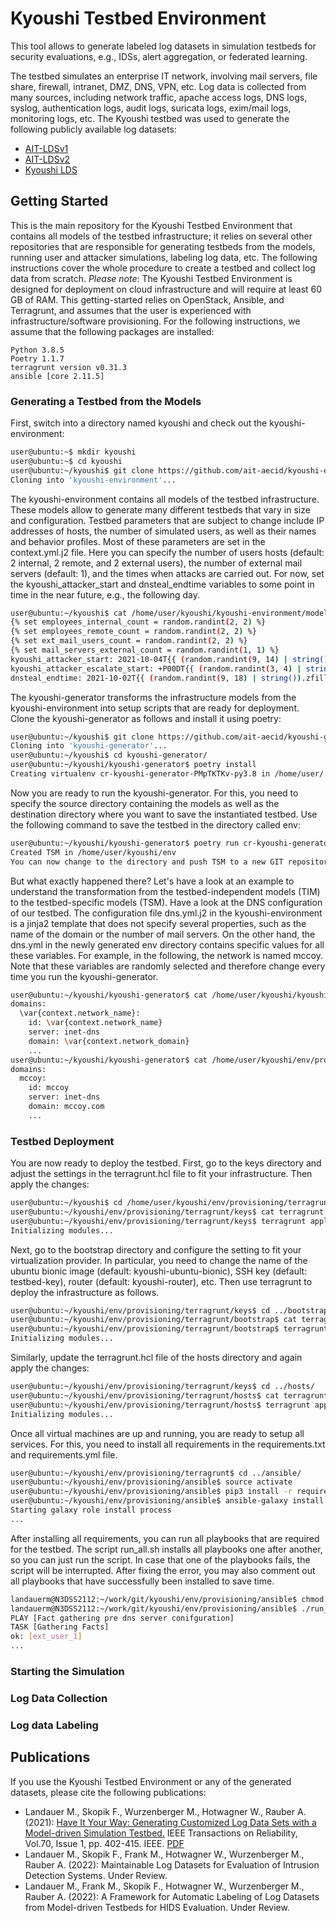 # Kyoushi Testbed Environment
This tool allows to generate labeled log datasets in simulation testbeds for security evaluations, e.g., IDSs, alert aggregation, or federated learning. 

The testbed simulates an enterprise IT network, involving mail servers, file share, firewall, intranet, DMZ, DNS, VPN, etc. Log data is collected from many sources, including network traffic, apache access logs, DNS logs, syslog, authentication logs, audit logs, suricata logs, exim/mail logs, monitoring logs, etc. The Kyoushi testbed was used to generate the following publicly available log datasets:

 * [AIT-LDSv1](https://zenodo.org/record/4264796)
 * [AIT-LDSv2](https://zenodo.org/record/5789064)
 * [Kyoushi LDS](https://zenodo.org/record/5779411)
 
 ## Getting Started

This is the main repository for the Kyoushi Testbed Environment that contains all models of the testbed infrastructure; it relies on several other repositories that are responsible for generating testbeds from the models, running user and attacker simulations, labeling log data, etc. The following instructions cover the whole procedure to create a testbed and collect log data from scratch. *Please note*: The Kyoushi Testbed Environment is designed for deployment on cloud infrastructure and will require at least 60 GB of RAM. This getting-started relies on OpenStack, Ansible, and Terragrunt, and assumes that the user is experienced with infrastructure/software provisioning. For the following instructions, we assume that the following packages are installed:

```
Python 3.8.5
Poetry 1.1.7
terragrunt version v0.31.3
ansible [core 2.11.5]
```

### Generating a Testbed from the Models

First, switch into a directory named kyoushi and check out the kyoushi-environment:

```bash
user@ubuntu:~$ mkdir kyoushi
user@ubuntu:~$ cd kyoushi
user@ubuntu:~/kyoushi$ git clone https://github.com/ait-aecid/kyoushi-environment.git
Cloning into 'kyoushi-environment'...
```

The kyoushi-environment contains all models of the testbed infrastructure. These models allow to generate many different testbeds that vary in size and configuration. Testbed parameters that are subject to change include IP addresses of hosts, the number of simulated users, as well as their names and behavior profiles. Most of these parameters are set in the context.yml.j2 file. Here you can specify the number of users hosts (default: 2 internal, 2 remote, and 2 external users), the number of external mail servers (default: 1), and the times when attacks are carried out. For now, set the kyoushi_attacker_start and dnsteal_endtime variables to some point in time in the near future, e.g., the following day.

```bash
user@ubuntu:~/kyoushi$ cat /home/user/kyoushi/kyoushi-environment/model/context.yml.j2
{% set employees_internal_count = random.randint(2, 2) %}
{% set employees_remote_count = random.randint(2, 2) %}
{% set ext_mail_users_count = random.randint(2, 2) %}
{% set mail_servers_external_count = random.randint(1, 1) %}
kyoushi_attacker_start: 2021-10-04T{{ (random.randint(9, 14) | string()).zfill(2) }}:{{ (random.randint(0, 59) | string()).zfill(2) }}
kyoushi_attacker_escalate_start: +P00DT{{ (random.randint(3, 4) | string()).zfill(2) }}H{{ (random.randint(0, 59) | string()).zfill(2) }}M
dnsteal_endtime: 2021-10-02T{{ (random.randint(9, 18) | string()).zfill(2) }}:{{ (random.randint(0, 59) | string()).zfill(2) }}
```

The kyoushi-generator transforms the infrastructure models from the kyoushi-environment into setup scripts that are ready for deployment. Clone the kyoushi-generator as follows and install it using poetry:

```bash
user@ubuntu:~/kyoushi$ git clone https://github.com/ait-aecid/kyoushi-generator.git
Cloning into 'kyoushi-generator'...
user@ubuntu:~/kyoushi$ cd kyoushi-generator/
user@ubuntu:~/kyoushi/kyoushi-generator$ poetry install
Creating virtualenv cr-kyoushi-generator-PMpTKTKv-py3.8 in /home/user/.cache/pypoetry/virtualenvs
```

Now you are ready to run the kyoushi-generator. For this, you need to specify the source directory containing the models as well as the destination directory where you want to save the instantiated testbed. Use the following command to save the testbed in the directory called env:

```bash
user@ubuntu:~/kyoushi/kyoushi-generator$ poetry run cr-kyoushi-generator apply /home/user/kyoushi/kyoushi-environment/ /home/user/kyoushi/env
Created TSM in /home/user/kyoushi/env
You can now change to the directory and push TSM to a new GIT repository.
```

But what exactly happened there? Let's have a look at an example to understand the transformation from the testbed-independent models (TIM) to the testbed-specific models (TSM). Have a look at the DNS configuration of our testbed. The configuration file dns.yml.j2 in the kyoushi-environment is a jinja2 template that does not specify several properties, such as the name of the domain or the number of mail servers. On the other hand, the dns.yml in the newly generated env directory contains specific values for all these variables. For example, in the following, the network is named mccoy. Note that these variables are randomly selected and therefore change every time you run the kyoushi-generator.

```bash
user@ubuntu:~/kyoushi/kyoushi-generator$ cat /home/user/kyoushi/kyoushi-environment/provisioning/ansible/group_vars/all/dns.yml.j2
domains:
  \var{context.network_name}:
    id: \var{context.network_name}
    server: inet-dns
    domain: \var{context.network_domain}
    ...
user@ubuntu:~/kyoushi/kyoushi-generator$ cat /home/user/kyoushi/env/provisioning/ansible/group_vars/all/dns.yml
domains:
  mccoy:
    id: mccoy
    server: inet-dns
    domain: mccoy.com
    ...
```

### Testbed Deployment

You are now ready to deploy the testbed. First, go to the keys directory and adjust the settings in the terragrunt.hcl file to fit your infrastructure. Then apply the changes:

```bash
user@ubuntu:~/kyoushi$ cd /home/user/kyoushi/env/provisioning/terragrunt/keys/
user@ubuntu:~/kyoushi/env/provisioning/terragrunt/keys$ cat terragrunt.hcl
user@ubuntu:~/kyoushi/env/provisioning/terragrunt/keys$ terragrunt apply
Initializing modules...
```

Next, go to the bootstrap directory and configure the setting to fit your virtualization provider. In particular, you need to change the name of the ubuntu bionic image (default: kyoushi-ubuntu-bionic), SSH key (default: testbed-key), router (default: kyoushi-router), etc. Then use terragrunt to deploy the infrastructure as follows.

```bash
user@ubuntu:~/kyoushi/env/provisioning/terragrunt/keys$ cd ../bootstrap/
user@ubuntu:~/kyoushi/env/provisioning/terragrunt/bootstrap$ cat terragrunt.hcl
user@ubuntu:~/kyoushi/env/provisioning/terragrunt/bootstrap$ terragrunt apply
Initializing modules...
```

Similarly, update the terragrunt.hcl file of the hosts directory and again apply the changes:

```bash
user@ubuntu:~/kyoushi/env/provisioning/terragrunt/keys$ cd ../hosts/
user@ubuntu:~/kyoushi/env/provisioning/terragrunt/hosts$ cat terragrunt.hcl
user@ubuntu:~/kyoushi/env/provisioning/terragrunt/hosts$ terragrunt apply
Initializing modules...
```

Once all virtual machines are up and running, you are ready to setup all services. For this, you need to install all requirements in the requirements.txt and requirements.yml file.

```bash
user@ubuntu:~/kyoushi/env/provisioning/terragrunt$ cd ../ansible/
user@ubuntu:~/kyoushi/env/provisioning/ansible$ source activate
user@ubuntu:~/kyoushi/env/provisioning/ansible$ pip3 install -r requirements.txt
user@ubuntu:~/kyoushi/env/provisioning/ansible$ ansible-galaxy install -r requirements.yml
Starting galaxy role install process
...
```

After installing all requirements, you can run all playbooks that are required for the testbed. The script run_all.sh installs all playbooks one after another, so you can just run the script. In case that one of the playbooks fails, the script will be interrupted. After fixing the error, you may also comment out all playbooks that have successfully been installed to save time.

```bash
landauerm@N3DSS2112:~/work/git/kyoushi/env/provisioning/ansible$ chmod +x run_all.sh
landauerm@N3DSS2112:~/work/git/kyoushi/env/provisioning/ansible$ ./run_all.sh
PLAY [Fact gathering pre dns server conifguration] 
TASK [Gathering Facts] 
ok: [ext_user_1]
...
```

### Starting the Simulation

### Log Data Collection

### Log data Labeling

## Publications

If you use the Kyoushi Testbed Environment or any of the generated datasets, please cite the following publications: 

* Landauer M., Skopik F., Wurzenberger M., Hotwagner W., Rauber A. (2021): [Have It Your Way: Generating Customized Log Data Sets with a Model-driven Simulation Testbed.](https://ieeexplore.ieee.org/document/9262078) IEEE Transactions on Reliability, Vol.70, Issue 1, pp. 402-415. IEEE. [PDF](https://www.skopik.at/ait/2020_trel.pdf)
* Landauer M., Skopik F., Frank M., Hotwagner W., Wurzenberger M., Rauber A. (2022): Maintainable Log Datasets for Evaluation of Intrusion Detection Systems. Under Review.
* Landauer M., Frank M., Skopik F., Hotwagner W., Wurzenberger M., Rauber A. (2022): A Framework for Automatic Labeling of Log Datasets from Model-driven Testbeds for HIDS Evaluation. Under Review.
